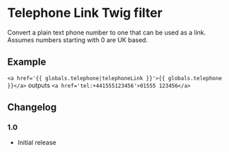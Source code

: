 # Telephone Link Twig filter

Convert a plain text phone number to one that can be used as a link. Assumes numbers starting with 0 are UK based.

## Example
`<a href='{{ globals.telephone|telephoneLink }}'>{{ globals.telephone }}</a>` outputs `<a href='tel:+441555123456'>01555 123456</a>`

## Changelog

### 1.0

* Initial release
